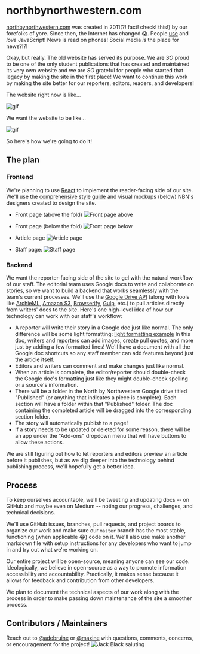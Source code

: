 # northbynorthwestern.com

[northbynorthwestern.com](http://www.northbynorthwestern.com/) was created in 2011(?! fact! check! this!) by our forefolks of yore. Since then, the Internet has changed :scream:. People [use](https://medium.com/front-end-hacking/how-it-feels-to-learn-javascript-in-2017-a934b801fbe) and  _love_ JavaScript! News is read on phones! Social media _is_ the place for news?!?!

Okay, but really. The old website has served its purpose. We are *SO* proud to be one of the only student publications that has created and maintained its very own website and we are *SO* grateful for people who started that legacy by making the site in the first place! We want to continue this work by making the site better for our reporters, editors, readers, and developers!

The website right now is like...

![gif](https://i.imgur.com/WWsGOwu.gif)

We want the website to be like...

![gif](https://i.imgur.com/cJERtAb.gif)

So here's how we're going to do it!

## The plan

### Frontend
We're planning to use [React](https://reactjs.org/) to implement the reader-facing side of our site. We'll use the [comprehensive style guide](https://docs.google.com/document/d/1UdR9JsL967WbApox2wR-cGt__vxxAkGObsi0iIJxf-c/edit?usp=sharing) and visual mockups (below) NBN's designers created to design the site.

* Front page (above the fold) ![Front page above](http://media.northbynorthwestern.com.s3.amazonaws.com/uploads/2018/07/03/Homepage_above_the_fold.png)

* Front page (below the fold) ![Front page below](http://media.northbynorthwestern.com.s3.amazonaws.com/uploads/2018/07/03/Homepage_below_the_fold.png)

* Article page ![Article page](http://media.northbynorthwestern.com.s3.amazonaws.com/uploads/2018/07/03/Redesign_Idea.png)

* Staff page:
![Staff page](http://media.northbynorthwestern.com.s3.amazonaws.com/uploads/2018/07/03/Author_page.png)

### Backend
We want the reporter-facing side of the site to gel with the natural workflow of our staff. The editorial team uses Google docs to write and collaborate on stories, so we want to build a backend that works seamlessly with the team's current processes. We'll use the [Google Drive API](https://developers.google.com/drive/) (along with tools like [ArchieML](http://archieml.org/), [Amazon S3](https://aws.amazon.com/s3/), [Browserify](http://browserify.org/), [Gulp](https://gulpjs.com/), etc.) to pull articles directly from writers' docs to the site. Here's one high-level idea of how our technology can work with our staff's workflow:

* A reporter will write their story in a Google doc just like normal. The only difference will be some light formatting: [light formatting example](http://media.northbynorthwestern.com.s3.amazonaws.com/uploads/2018/07/03/Web_Redesign_Style_Guide.pdf)
In this doc, writers and reporters can add images, create pull quotes, and more just by adding a few formatted lines! We'll have a document with all the Google doc shortcuts so any staff member can add features beyond just the article itself.
* Editors and writers can comment and make changes just like normal.
* When an article is complete, the editor/reporter should double-check the Google doc's formatting just like they might double-check spelling or a source's information.
* There will be a folder in the North by Northwestern Google drive titled "Published" (or anything that indicates a piece is complete). Each section will have a folder within that "Published" folder. The doc containing the completed article will be dragged into the corresponding section folder.
* The story will automatically publish to a page!
* If a story needs to be updated or deleted for some reason, there will be an app under the "Add-ons" dropdown menu that will have buttons to allow these actions.

We are still figuring out how to let reporters and editors preview an article before it publishes, but as we dig deeper into the technology behind publishing process, we'll hopefully get a better idea.

## Process
To keep ourselves accountable, we'll be tweeting and  updating docs -- on GitHub and maybe even on Medium -- noting our progress, challenges, and technical decisions.

We'll use GitHub issues, branches, pull requests, and project boards to organize our work and make sure our `master` branch has the most stable, functioning (when applicable :joy:) code on it. We'll also use make another markdown file with setup instructions for any developers who want to jump in and try out what we're working on.

Our entire project will be open-source, meaning anyone can see our code. Ideologically, we believe in open-source as a way to promote information accessibility and accountability. Practically, it makes sense because it allows for feedback and contribution from other developers.

We plan to document the technical aspects of our work along with the process in order to make passing down maintenance of the site a smoother process.

## Contributors / Maintainers
Reach out to [@adebruine](https://github.com/adebruine) or [@maxine](https://github.com/maxine) with questions, comments, concerns, or encouragement for the project!
![Jack Black saluting](http://gifimage.net/wp-content/uploads/2017/11/godspeed-gif-3.gif)
